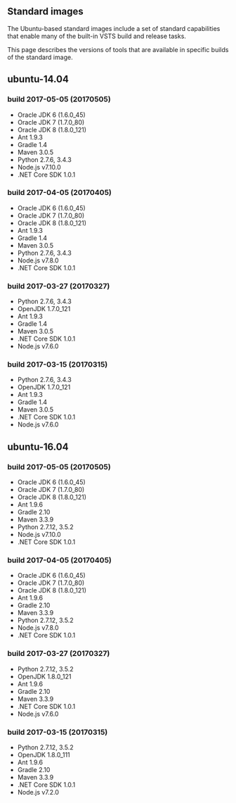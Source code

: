 ## Standard images
The Ubuntu-based standard images include a set of standard capabilities that enable many of the built-in VSTS build and release tasks.

This page describes the versions of tools that are available in specific builds of the standard image.

## ubuntu-14.04

### build 2017-05-05 (20170505)
- Oracle JDK 6 (1.6.0_45)
- Oracle JDK 7 (1.7.0_80)
- Oracle JDK 8 (1.8.0_121)
- Ant 1.9.3
- Gradle 1.4
- Maven 3.0.5
- Python 2.7.6, 3.4.3
- Node.js v7.10.0
- .NET Core SDK 1.0.1

### build 2017-04-05 (20170405)
- Oracle JDK 6 (1.6.0_45)
- Oracle JDK 7 (1.7.0_80)
- Oracle JDK 8 (1.8.0_121)
- Ant 1.9.3
- Gradle 1.4
- Maven 3.0.5
- Python 2.7.6, 3.4.3
- Node.js v7.8.0
- .NET Core SDK 1.0.1

### build 2017-03-27 (20170327)
- Python 2.7.6, 3.4.3
- OpenJDK 1.7.0_121
- Ant 1.9.3
- Gradle 1.4
- Maven 3.0.5
- .NET Core SDK 1.0.1
- Node.js v7.6.0

### build 2017-03-15 (20170315)
- Python 2.7.6, 3.4.3
- OpenJDK 1.7.0_121
- Ant 1.9.3
- Gradle 1.4
- Maven 3.0.5
- .NET Core SDK 1.0.1
- Node.js v7.6.0

## ubuntu-16.04

### build 2017-05-05 (20170505)
- Oracle JDK 6 (1.6.0_45)
- Oracle JDK 7 (1.7.0_80)
- Oracle JDK 8 (1.8.0_121)
- Ant 1.9.6
- Gradle 2.10
- Maven 3.3.9
- Python 2.7.12, 3.5.2
- Node.js v7.10.0
- .NET Core SDK 1.0.1

### build 2017-04-05 (20170405)
- Oracle JDK 6 (1.6.0_45)
- Oracle JDK 7 (1.7.0_80)
- Oracle JDK 8 (1.8.0_121)
- Ant 1.9.6
- Gradle 2.10
- Maven 3.3.9
- Python 2.7.12, 3.5.2
- Node.js v7.8.0
- .NET Core SDK 1.0.1

### build 2017-03-27 (20170327)
- Python 2.7.12, 3.5.2
- OpenJDK 1.8.0_121
- Ant 1.9.6
- Gradle 2.10
- Maven 3.3.9
- .NET Core SDK 1.0.1
- Node.js v7.6.0

### build 2017-03-15 (20170315)
- Python 2.7.12, 3.5.2
- OpenJDK 1.8.0_111
- Ant 1.9.6
- Gradle 2.10
- Maven 3.3.9
- .NET Core SDK 1.0.1
- Node.js v7.2.0
